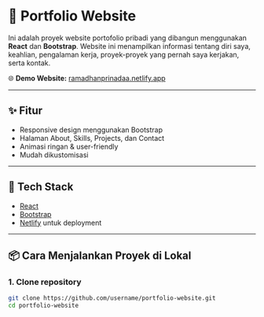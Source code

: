# 💼 Portfolio Website

Ini adalah proyek website portofolio pribadi yang dibangun menggunakan **React** dan **Bootstrap**. Website ini menampilkan informasi tentang diri saya, keahlian, pengalaman kerja, proyek-proyek yang pernah saya kerjakan, serta kontak.

🌐 **Demo Website:** [ramadhanprinadaa.netlify.app]([https://ramadhanprinadaa.netlify.app)

---

## ✨ Fitur

- Responsive design menggunakan Bootstrap
- Halaman About, Skills, Projects, dan Contact
- Animasi ringan & user-friendly
- Mudah dikustomisasi

---

## 🚀 Tech Stack

- [React](https://reactjs.org/)
- [Bootstrap](https://getbootstrap.com/)
- [Netlify](https://netlify.com) untuk deployment

---

## 📦 Cara Menjalankan Proyek di Lokal

### 1. Clone repository

```bash
git clone https://github.com/username/portfolio-website.git
cd portfolio-website
